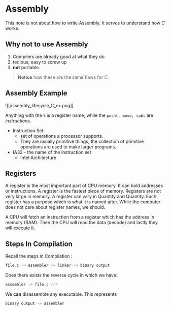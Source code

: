 # Assembly
This note is not about how to write Assembly. It serves to understand how *C* works. 

## Why not to use Assembly
1. Compilers are already good at what they do
2. tedious; easy to screw up
3. **not** portable. 

> **Notice** how these are the same flaws for *C*. 

## Assembly Example
![[assembly_lifecycle_C_ex.png]]

Anything with the `%` is a register name, while the `pushl, move, subl` are *instructions*.

+ Instruction Set:
	+ set of operations a processor supports. 
	+ They are usually primitive things, the collection of primitive operations are used to make larger programs. 
+ IA32 - the name of the instruction set
	+ Intel Architecture

## Registers
A register is the most important part of CPU memory. It can hold addresses or instructions. A register is the fastest piece of memory. Registers are not very large in memory.  A register can vary in Quantity and Quantity. Each register has a purpose which is what it is named after. While the computer does not care about register names, we should. 

A CPU will fetch an instruction from a register which has the address in memory (RAM). Then the CPU will read the data (decode) and lastly they will execute it. 

## Steps In Compilation 
Recall the steps in Compilation :
```c
file.c -> assembler -> linker -> binary output
```

Does there exists the reverse cycle in which we have:
```c
assembler -> file.c //?
```

We **can** disassemble any executable. This represents
```c
binary output -> assembler
```